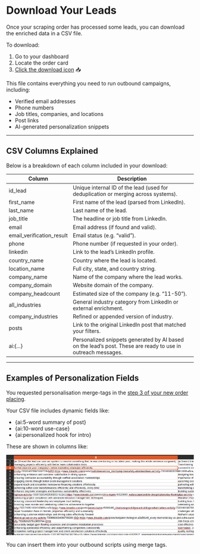 # Download Your Leads

Once your scraping order has processed some leads, you can download the enriched data in a CSV file.

To download:

1. Go to your dashboard
2. Locate the order card
3. [Click the download icon](./check-your-orders.md#️-download-your-leads) 📥

This file contains everything you need to run outbound campaigns, including:

- Verified email addresses
- Phone numbers
- Job titles, companies, and locations
- Post links
- AI-generated personalization snippets

---

## CSV Columns Explained

Below is a breakdown of each column included in your download:

| Column                | Description |
|----------------------|-------------|
| id_lead              | Unique internal ID of the lead (used for deduplication or merging across systems). |
| first_name           | First name of the lead (parsed from LinkedIn). |
| last_name            | Last name of the lead. |
| job_title            | The headline or job title from LinkedIn. |
| email                | Email address (if found and valid). |
| email_verification_result | Email status (e.g. “valid”). |
| phone                | Phone number (if requested in your order). |
| linkedin             | Link to the lead’s LinkedIn profile. |
| country_name         | Country where the lead is located. |
| location_name        | Full city, state, and country string. |
| company_name         | Name of the company where the lead works. |
| company_domain       | Website domain of the company. |
| company_headcount    | Estimated size of the company (e.g. “11-50”). |
| all_industries       | General industry category from LinkedIn or external enrichment. |
| company_industries   | Refined or appended version of industry. |
| posts                | Link to the original LinkedIn post that matched your filters. |
| ai:{...}             | Personalized snippets generated by AI based on the lead’s post. These are ready to use in outreach messages. |

---

## Examples of Personalization Fields

You requested personalisation merge-tags in the [step 3 of your new order placing](./placing-a-scraping-order.md#step-3--generate-a-personalized-script).

Your CSV file includes dynamic fields like:

- {ai:5-word summary of post}
- {ai:10-word use-case}
- {ai:personalized hook for intro}

These are shown in columns like:

![AI Fields Example](../../assets/personalisation-05.png)

You can insert them into your outbound scripts using merge tags.

